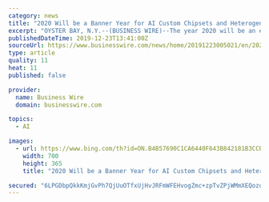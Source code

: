 ```yaml
---
category: news
title: "2020 Will be a Banner Year for AI Custom Chipsets and Heterogenous Computing; Quantum Computing Remains on the Far Horizon"
excerpt: "OYSTER BAY, N.Y.--(BUSINESS WIRE)--The year 2020 will be an exciting one for the Artificial Intelligence (AI) chipset market. In 2020 alone, more than 1.4 million cloud AI chipsets and 330 million edge AI chipsets are forecasted to be shipped, generating a total revenue of US$9 billion, states global tech market advisory firm, ABI Research."
publishedDateTime: 2019-12-23T13:41:00Z
sourceUrl: https://www.businesswire.com/news/home/20191223005021/en/2020-Banner-Year-AI-Custom-Chipsets-Heterogenous
type: article
quality: 11
heat: 11
published: false

provider:
  name: Business Wire
  domain: businesswire.com

topics:
  - AI

images:
  - url: https://www.bing.com/th?id=ON.B4B57690C1CA6440F643B842181B3CCB
    width: 700
    height: 365
    title: "2020 Will be a Banner Year for AI Custom Chipsets and Heterogenous Computing; Quantum Computing Remains on the Far Horizon"

secured: "6LPGDbpQkkKmjGvPh7QjUuOTfxUjHvJRFmWFEHvogZmc+zpTvZPjWMmXEQozoaPPLT9spqNFj/tp7KtkYrgXNpwnjACgXJ2IHuyydPne9rc97vAe5x5hE8GxMtHK6YJDmKu/c5ftsB93EsPDMWpcFUuJvdfMX5PKrbXMTeTYtsdaBS5Y+xPMj398T9ULz/Q3yXPvDTase0/BNnftxGR0zPBwV8hwcVh/hi9bgsTgWojoDuM5EGkLDUR7GF/VJBJ4s4VnS8WUyUkXsxCS8HEiUA==;PsnaOs38AvN5WEyIrOTPiA=="
---
```


